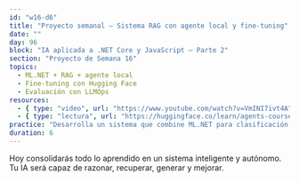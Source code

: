 ```yaml
---
id: "w16-d6"
title: "Proyecto semanal – Sistema RAG con agente local y fine-tuning"
date: ""
day: 96
block: "IA aplicada a .NET Core y JavaScript – Parte 2"
section: "Proyecto de Semana 16"
topics:
  - ML.NET + RAG + agente local
  - Fine-tuning con Hugging Face
  - Evaluación con LLMOps
resources:
  - { type: "video", url: "https://www.youtube.com/watch?v=VmINI7ivt4A" }
  - { type: "lectura", url: "https://huggingface.co/learn/agents-course/es/unit2/smolagents/retrieval_agents" }
practice: "Desarrolla un sistema que combine ML.NET para clasificación, RAG para recuperación, y un agente que decida cómo responder."
duration: 6
---
```


Hoy consolidarás todo lo aprendido en un sistema inteligente y autónomo. Tu IA será capaz de razonar, recuperar, generar y mejorar.